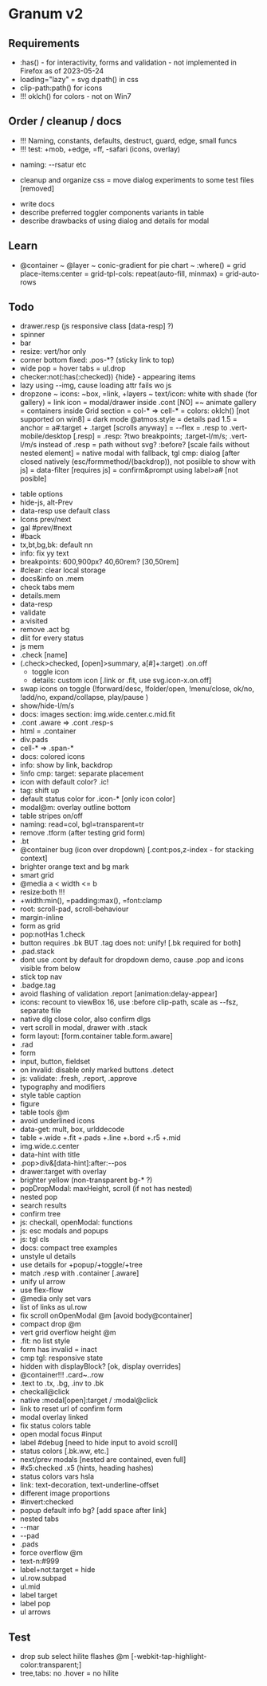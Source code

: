 # Granum v2

## Requirements

- :has() - for interactivity, forms and validation - not implemented in Firefox as of 2023-05-24
- loading="lazy"
= svg d:path() in css
- clip-path:path() for icons
- !!! oklch() for colors - not on Win7

## Order / cleanup / docs

- !!! Naming, constants, defaults, destruct, guard, edge, small funcs
- !!! test: +mob, +edge, =ff, -safari (icons, overlay)
+ naming: --rsatur etc
- cleanup and organize css
= move dialog experiments to some test files [removed]
+ write docs
+ describe preferred toggler components variants in table
+ describe drawbacks of using dialog and details for modal

## Learn

+ @container
~ @layer
~ conic-gradient for pie chart
~ :where()
= grid place-items:center
= grid-tpl-cols: repeat(auto-fill, minmax)
= grid-auto-rows

## Todo

- drawer.resp (js responsive class [data-resp] ?)
- spinner
- bar
- resize: vert/hor only
- corner bottom fixed: .pos-*? (sticky link to top)
- wide pop = hover tabs = ul.drop
- checker:not(:has(:checked)) {hide} - appearing items
- lazy using --img, cause loading attr fails wo js
- dropzone
~ icons: ~box, =link, +layers
~ text/icon: white with shade (for gallery)
= link icon
= modal/drawer inside .cont [NO]
=~ animate gallery
= containers inside Grid section
= col-* => cell-*
= colors: oklch() [not supported on win8]
= dark mode @atmos.style
= details pad 1.5
= anchor = a#:target + .target [scrolls anyway]
= --flex
= .resp to .vert-mobile/desktop [.resp]
= .resp: ?two breakpoints; .target-l/m/s; .vert-l/m/s instead of .resp
= path without svg? :before? [scale fails without nested element]
= native modal with fallback, tgl cmp: dialog [after closed natively (esc/formmethod/(backdrop)), not posiible to show with js]
= data-filter [requires js]
= confirm&prompt using label>a# [not posible]
+ table options
+ hide-js, alt-Prev
+ data-resp use default class
+ Icons prev/next
+ gal #prev/#next
+ #back
+ tx,bt,bg,bk: default nn
+ info: fix yy text
+ breakpoints: 600,900px? 40,60rem? [30,50rem]
+ #clear: clear local storage
+ docs&info on .mem
+ check tabs mem
+ details.mem
+ data-resp
+ validate
+ a:visited
+ remove .act bg
+ dlit for every status
+ js mem
+ .check [name]
+ (.check>checked, [open]>summary, a[#]+:target) .on.off
  + toggle icon
  + details: custom icon [.link or .fit, use svg.icon-x.on.off]
+ swap icons on toggle (!forward/desc, !folder/open, !menu/close, ok/no, !add/no, expand/collapse, play/pause  )
+ show/hide-l/m/s
+ docs: images section: img.wide.center.c.mid.fit
+ .cont .aware => .cont .resp-s
+ html = .container
+ div.pads
+ cell-* => .span-*
+ docs: colored icons
+ info: show by link, backdrop
+ !info cmp: target: separate placement
+ icon with default color? .ic!
+ tag: shift up
+ default status color for .icon-* [only icon color]
+ modal@m: overlay outline bottom
+ table stripes on/off
+ naming: read=col, bgl=transparent=tr
+ remove .tform (after testing grid form)
+ .bt
+ @container bug (icon over dropdown) [.cont:pos,z-index - for stacking context]
+ brighter orange text and bg mark
+ smart grid
+ @media a < width <= b
+ resize:both !!!
+ +width:min(), =padding:max(), =font:clamp
+ root: scroll-pad, scroll-behaviour
+ margin-inline
+ form as grid
+ pop:notHas 1.check
+ button requires .bk BUT .tag does not: unify! [.bk required for both]
+ .pad.stack
+ dont use .cont by default for dropdown demo, cause .pop and icons visible from below
+ stick top nav
+ .badge.tag
+ avoid flashing of validation .report [animation:delay-appear]
+ icons: recount to viewBox 16, use :before clip-path, scale as --fsz, separate file
+ native dlg close color, also confirm dlgs
+ vert scroll in modal, drawer with .stack
+ form layout: [form.container table.form.aware]
+ .rad
+ form
+ input, button, fieldset
+ on invalid: disable only marked buttons .detect
+ js: validate: .fresh, .report, .approve
+ typography and modifiers
+ style table caption
+ figure
+ table tools @m
+ avoid underlined icons
+ data-get: mult, box, urlddecode
+ table +.wide +.fit +.pads +.line +.bord +.r5 +.mid
+ img.wide.c.center
+ data-hint with title
+ .pop>div&[data-hint]:after:--pos
+ drawer:target with overlay
+ brighter yellow (non-transparent bg-* ?)
+ popDropModal: maxHeight, scroll (if not has nested)
+ nested pop
+ search results
+ confirm tree
+ js: checkall, openModal: functions
+ js: esc modals and popups
+ js: tgl cls
+ docs: compact tree examples
+ unstyle ul details
+ use details for +popup/+toggle/+tree
+ match .resp with .container [.aware]
+ unify ul arrow
+ use flex-flow
+ @media only set vars
+ list of links as ul.row
+ fix scroll onOpenModal @m [avoid body@container]
+ compact drop @m
+ vert grid overflow height @m
+ .fit: no list style
+ form has invalid = inact
+ cmp tgl: responsive state
+ hidden with displayBlock? [ok, display overrides]
+ @container!!! .card~..row
+ .text to .tx, .bg, .inv to .bk
+ checkall@click
+ native :modal[open]:target / :modal@click
+ link to reset url of confirm form
+ modal overlay linked
+ fix status colors table
+ open modal focus #input
+ label #debug [need to hide input to avoid scroll]
+ status colors [.bk.ww, etc.]
+ next/prev modals [nested are contained, even full]
+ #x5:checked .x5 (hints, heading hashes)
+ status colors vars hsla
+ link: text-decoration, text-underline-offset
+ different image proportions
+ #invert:checked
+ popup default info bg? [add space after link]
+ nested tabs
+ --mar
+ --pad
+ .pads
+ force overflow @m
+ text-n:#999
+ label+not:target = hide
+ ul.row.subpad
+ ul.mid
+ label target
+ label pop
+ ul arrows

## Test
- drop sub select hilite flashes @m [-webkit-tap-highlight-color:transparent;]
- tree,tabs: no .hover = no hilite